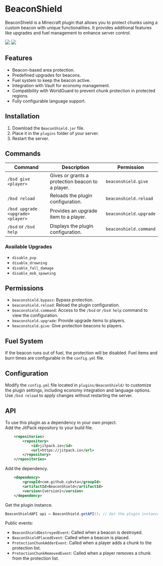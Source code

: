 # BeaconShield

BeaconShield is a Minecraft plugin that allows you to protect chunks using a custom beacon with unique functionalities. It provides additional features like upgrades and fuel management to enhance server control.

[![](https://jitpack.io/v/cykvta/BeaconShield.svg)](https://jitpack.io/#cykvta/BeaconShield)
[![](https://img.shields.io/badge/Spigot-BeaconShield-ED8106?logo=spigotmc)](https://www.spigotmc.org/resources/123248/)

## Features

- Beacon-based area protection.
- Predefined upgrades for beacons.
- Fuel system to keep the beacon active.
- Integration with Vault for economy management.
- Compatibility with WorldGuard to prevent chunk protection in protected regions.
- Fully configurable language support.

## Installation

1. Download the `BeaconShield.jar` file.
2. Place it in the `plugins` folder of your server.
3. Restart the server.

## Commands

| Command                     | Description                                    | Permission            |
|-----------------|--------------------------------|----------------|
| `/bsd give <player>` | Gives or grants a protection beacon to a player. | `beaconshield.give` |
| `/bsd reload` | Reloads the plugin configuration. | `beaconshield.reload` |
| `/bsd upgrade <upgrade> <player>` | Provides an upgrade item to a player. | `beaconshield.upgrade` |
| `/bsd` or `/bsd help` | Displays the plugin configuration. | `beaconshield.command` |

### Available Upgrades

- `disable_pvp`
- `disable_drowning`
- `disable_fall_damage`
- `disable_mob_spawning`

## Permissions

- `beaconshield.bypass`: Bypass protection.
- `beaconshield.reload`: Reload the plugin configuration.
- `beaconshield.command`: Access to the `/bsd` or `/bsd help` command to view the configuration.
- `beaconshield.upgrade`: Provide upgrade items to players.
- `beaconshield.give`: Give protection beacons to players.

## Fuel System

If the beacon runs out of fuel, the protection will be disabled. Fuel items and burn times are configurable in the `config.yml` file.

## Configuration

Modify the `config.yml` file located in `plugins/BeaconShield/` to customize the plugin settings, including economy integration and language options. Use `/bsd reload` to apply changes without restarting the server.

## API
To use this plugin as a dependency in your own project. <br>
Add the JitPack repository to your build file.
```xml
	<repositories>
		<repository>
		    <id>jitpack.io</id>
		    <url>https://jitpack.io</url>
		</repository>
	</repositories>
```
Add the dependency.
```xml
	<dependency>
	    <groupId>com.github.cykvta</groupId>
	    <artifactId>BeaconShield</artifactId>
	    <version>{version}</version>
	</dependency>
```

Get the plugin instance.
```java
BeaconShieldAPI api = BeaconShield.getAPI(); // Get the plugin instance
```

Public events:
 - `BeaconShieldDestroyedEvent`: Called when a beacon is destroyed.
 - `BeaconShieldPlacedEvent`: Called when a beacon is placed.
 - `ProtectionChunkAdderEvent`: Called when a player adds a chunk to the protection list.
 - `ProtectionChunkRemovedEvent`: Called when a player removes a chunk from the protection list.